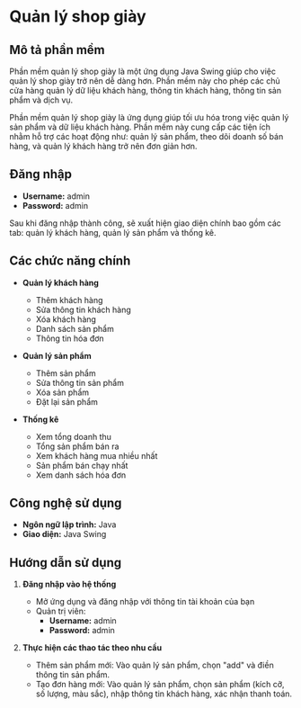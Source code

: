 
# Quản lý shop giày

## Mô tả phần mềm

Phần mềm quản lý shop giày là một ứng dụng Java Swing giúp cho việc quản lý shop giày trở nên dễ dàng hơn. Phần mềm này cho phép các chủ cửa hàng quản lý dữ liệu khách hàng, thông tin khách hàng, thông tin sản phẩm và dịch vụ.

Phần mềm quản lý shop giày là ứng dụng giúp tối ưu hóa trong việc quản lý sản phẩm và dữ liệu khách hàng. Phần mềm này cung cấp các tiện ích nhằm hỗ trợ các hoạt động như: quản lý sản phẩm, theo dõi doanh số bán hàng, và quản lý khách hàng trở nên đơn giản hơn.

## Đăng nhập

- **Username:** admin
- **Password:** admin

Sau khi đăng nhập thành công, sẽ xuất hiện giao diện chính bao gồm các tab: quản lý khách hàng, quản lý sản phẩm và thống kê.

## Các chức năng chính

- **Quản lý khách hàng**
  - Thêm khách hàng
  - Sửa thông tin khách hàng
  - Xóa khách hàng
  - Danh sách sản phẩm
  - Thông tin hóa đơn

- **Quản lý sản phẩm**
  - Thêm sản phẩm
  - Sửa thông tin sản phẩm
  - Xóa sản phẩm
  - Đặt lại sản phẩm

- **Thống kê**
  - Xem tổng doanh thu
  - Tổng sản phẩm bán ra
  - Xem khách hàng mua nhiều nhất
  - Sản phẩm bán chạy nhất
  - Xem danh sách hóa đơn

## Công nghệ sử dụng

- **Ngôn ngữ lập trình:** Java
- **Giao diện:** Java Swing

## Hướng dẫn sử dụng

1. **Đăng nhập vào hệ thống**
   - Mở ứng dụng và đăng nhập với thông tin tài khoản của bạn
   - Quản trị viên:
     - **Username:** admin
     - **Password:** admin

2. **Thực hiện các thao tác theo nhu cầu**
   - Thêm sản phẩm mới: Vào quản lý sản phẩm, chọn "add" và điền thông tin sản phẩm.
   - Tạo đơn hàng mới: Vào quản lý sản phẩm, chọn sản phẩm (kích cỡ, số lượng, màu sắc), nhập thông tin khách hàng, xác nhận thanh toán.
